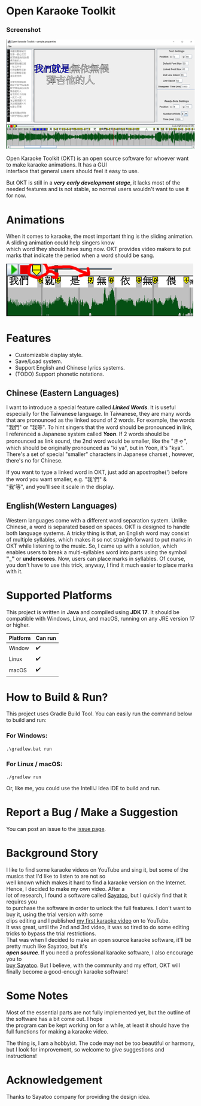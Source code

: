 
# Open Karaoke Toolkit

### Screenshot

![A screenshot of the OKT at commit 173533cc383ef5431f719de1e9dcfaa5d9f68014](docsResources/oktScreenshot.png)

Open Karaoke Toolkit (OKT) is an open source software for whoever want to make karaoke animations. It has a GUI  
interface that general users should feel it easy to use.

But OKT is still in a ***very early development stage***, it lacks most of the needed features and is not stable, so 
normal users wouldn't want to use it for now.

# Animations

When it comes to karaoke, the most important thing is the sliding animation. A sliding animation could help singers know  
which word they should have sung now. OKT provides video makers to put marks that indicate the period when a word should
be sang.

![marks demo](docsResources/marksDemo-500.png)

# Features
- Customizable display style.
- Save/Load system.
- Support English and Chinese lyrics systems.
- (TODO) Support phonetic notations.

## Chinese (Eastern Languages)
I want to introduce a special feature called _***Linked Words***_. It is useful especially for the Taiwanese language.
In Taiwanese, they are many words that are pronounced as the linked sound of 2 words. For example,  the words "我們" or 
"我等". To hint singers that the word should be pronounced in link, I referenced a Japanese system called ***Yoon***. If
2 words should be pronounced as link sound, the 2nd word would be smaller, like the "きゃ", which should be originally 
pronounced as "ki ya", but in Yoon, it's "kya". There's a set of special "smaller" characters in Japanese charset
, however, there's no for Chinese.

If you want to type a linked word in OKT, just add an apostrophe(') before the word you want smaller, e.g. "我'們" &   
"我'等", and you'll see it scale in the display.

## English(Western Languages)
Western languages come with a different word separation system. Unlike Chinese, a word is separated based on spaces.
OKT is designed to handle both language systems. A tricky thing is that, an English word may consist of multiple 
syllables, which makes it so not straight-forward to put marks in OKT while listening to the music. So, I came up with
a solution, which enables users to break a multi-syllables word into parts using the symbol **"_"** or **underscores**.
Now, users can place marks in syllables. Of course, you don't have to use this trick, anyway, I find it much easier to
place marks with it.

# Supported Platforms

This project is written in **Java** and compiled using **JDK 17**. It should be compatible with Windows, Linux, and macOS,
running on any JRE version 17 or higher.

| Platform | Can run            |
|----------|--------------------|
| Window   | :heavy_check_mark: |
| Linux    | :heavy_check_mark: |
| macOS    | :heavy_check_mark: |

# How to Build & Run?

This project uses Gradle Build Tool. You can easily run the command below to build and run:

### For Windows:

```  
.\gradlew.bat run  
```  

### For Linux / macOS:

```  
./gradlew run  
```  

Or, like me, you could use the IntelliJ Idea IDE to build and run.

# Report a Bug / Make a Suggestion

You can post an issue to the [issue page](https://github.com/Bowen951209/open-karaoke-toolkit/issues).

# Background Story

I like to find some karaoke videos on YouTube and sing it, but some of the musics that I'd like to listen to are not so  
well known which makes it hard to find a karaoke version on the Internet. Hence, I decided to make my own video. After a  
lot of research, I found a software called [Sayatoo](https://www.geemio.com/), but I quickly find that it requires you  
to purchase the software in order to unlock the full features. I don't want to buy it, using the trial version with some  
clips editing and I published [my first karaoke video](https://youtu.be/XKbiAlB-TvI?si=FIgABXUIMRC72PDI) on to YouTube.  
It was great, until the 2nd and 3rd video, it was so tired to do some editing tricks to bypass the trial restrictions.  
That was when I decided to make an open source karaoke software, it'll be pretty much like Sayatoo, but it's  
***open source***. If you need a professional karaoke software, I also encourage you to  
[buy Sayatoo](https://www.sayasub.com/purchase/?mid=&ver=). But I believe, with the community and my effort, OKT will  
finally become a good-enough karaoke software!

# Some Notes

Most of the essential parts are not fully implemented yet, but the outline of the software has a bit come out. I hope  
the program can be kept working on for a while, at least it should have the full functions for making a karaoke video.

The thing is, I am a hobbyist. The code may not be too beautiful or harmony, but I look for improvement, so welcome to
give suggestions and instructions!

# Acknowledgement

Thanks to Sayatoo company for providing the design idea.